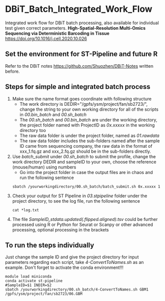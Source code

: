 # DBiT_Batch_Integrated_Work_Flow
Integrated work flow for DBiT batch processing, also available for individual test given correct parameters.
**High-Spatial-Resolution Multi-Omics Sequencing via Deterministic Barcoding in Tissue** https://doi.org/10.1016/j.cell.2020.10.026

## Set the environment for ST-Pipeline and future R
Refer to the DBiT notes https://github.com/Shuozhen/DBiT-Notes written before.

## Steps for simple and integrated batch process
1. Make sure the name format goes coordinate with following structure
   - The work directory is DEDIR="/gpfs/ysm/project/fan/sb2723/", change the string to your own working directory for all of the scripts in _00.bin_batch_ and _00.sh_batch_
   - The _00.sh_batch_ and _00.bin_batch_ are under the working directory, the project folder named with ProjectID as _0x.xxxxx_ in the working directory too
   - The raw data folder is under the project folder, named as _01.rawdata_
   - The raw data folder includes the sub-folders named after the sample ID came from sequencing company, the raw data in the format of xxx_1.fq.gz and xxx_2.fq.gz should be in the sub-folders directly.
2. Use _batch_submit_ under _00.sh_batch_ to submit the profile, change the work directory DEDIR and sampleID to your own, choose the reference (mouse/human) using numbers
   - Go into the project folder in case the output files are in chaos and run the following sentence
   ```
   sbatch /yourworkingdirectory/00.sh_batch/batch_submit.sh 0x.xxxxx 1
   ```
3. Check your output for ST Pipeline in _03.stpipeline_ folder under the project directory, to see the log file, run the following sentence
   ```
   cat *log.txt
   ```
4. The file _SampleID_stdata.updated(.flipped.aligned).tsv_ could be further processed using R or Python for Seurat or Scanpy or other advanced processing, optional processing in the brackets
   
## To run the steps individually
Just change the sample ID and give the project directory for input parameters regarding each script, take _4-ConvertToNames.sh_ as an example. Don't forget to activate the conda environment!!!
```
module load miniconda
conda activate st-pipeline
#SampleID=$1 INDIR=$2
sbatch /yourworkingdirectory/00.sh_batch/4-ConvertToNames.sh GBM1 /gpfs/ysm/project/fan/sb2723/06.GBM
```
